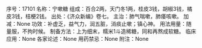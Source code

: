序号：17101
名称：宁嗽糖
组成：百合2两，天门冬1两，桂皮3钱，胡椒3钱，橘皮3钱，桔梗2钱。
出处：《济众新编》卷七。
主治：肺气喘嗽，肺痿咳嗽。
加减：None
功效：补虚乏，益气力，润五脏，消痰止嗽；镇心神。
用法用量：随量服，不拘时候。
制备方法：上为细末，糯米1斗造稀糖，同和再熬成软糖。
临床应用：None
各家论述：None
用药禁忌：None
附注：None
